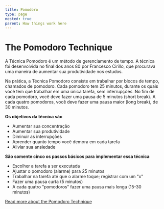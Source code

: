 ```yaml
---
title: Pomodoro
type: page
nested: true
parent: How things work here
---
```


# The Pomodoro Technique

A Técnica Pomodoro é um método de gerenciamento de tempo. A técnica foi desenvolvida no final dos anos 80 por Francesco Cirillo, que procurava uma maneira de aumentar sua produtividade nos estudos.

Na prática, a Técnica Pomodoro consiste em trabalhar por blocos de tempo, chamados de pomodoro. Cada pomodoro tem 25 minutos, durante os quais você tem que trabalhar em uma única tarefa, sem interrupções. No fim de cada pomodoro, você deve fazer uma pausa de 5 minutos (short break). A cada quatro pomodoros, você deve fazer uma pausa maior (long break), de 30 minutos.

**Os objetivos da técnica são**

- Aumentar sua concentração
- Aumentar sua produtividade
- Diminuir as interrupções
- Aprender quanto tempo você demora em cada tarefa
- Aliviar sua ansiedade

**São somente cinco os passos básicos para implementar essa técnica**

- Escolher a tarefa a ser executada
- Ajustar o pomodoro (alarme) para 25 minutos
- Trabalhar na tarefa até que o alarme toque; registrar com um "x"
- Fazer uma pausa curta (5 minutos)
- A cada quatro "pomodoros" fazer uma pausa mais longa (15-30 minutos)

[Read more about the Pomodoro Technique](http://pomodorotechnique.com/)
